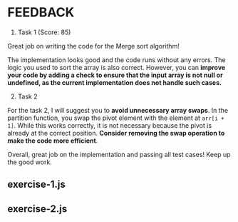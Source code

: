 # FEEDBACK

1. Task 1 (Score: 85)

Great job on writing the code for the Merge sort algorithm! 

The implementation looks good and the code runs without any errors. The logic you used to sort the array is also correct. However, you can **improve your code by adding a check to ensure that the input array is not null or undefined, as the current implementation does not handle such cases.**

2. Task 2

For the task 2, I will suggest you to **avoid unnecessary array swaps**. In the partition function, you swap the pivot element with the element at `arr[i + 1]`. While this works correctly, it is not necessary because the pivot is already at the correct position. **Consider removing the swap operation to make the code more efficient**.

Overall, great job on the implementation and passing all test cases! Keep up the good work.

## exercise-1.js


## exercise-2.js
